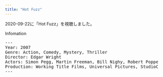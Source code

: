 ```yaml
---
title: "Hot Fuzz"
---
```

2020-09-22に「Hot Fuzz」を視聴しました。

Infomation
<pre>
---
Year: 2007
Genre: Action, Comedy, Mystery, Thriller
Director: Edgar Wright
Actors: Simon Pegg, Martin Freeman, Bill Nighy, Robert Popper
Production: Working Title Films, Universal Pictures, StudioCanal
---
</pre>